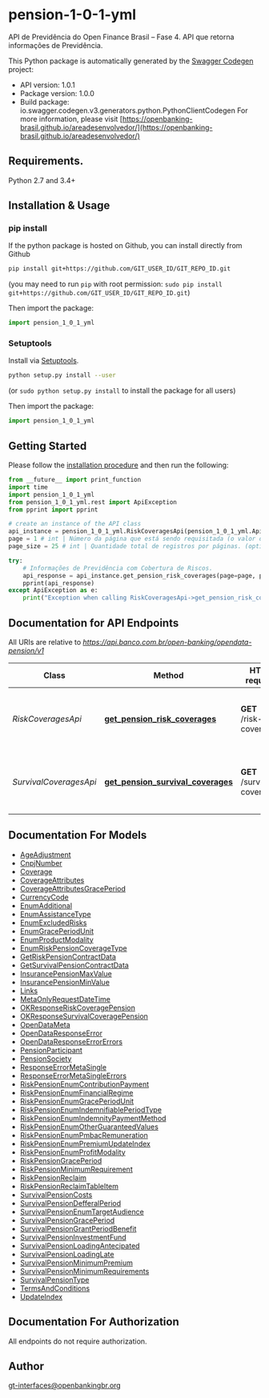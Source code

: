# pension-1-0-1-yml
API de Previdência do Open Finance Brasil – Fase 4. API que retorna informações de Previdência. 

This Python package is automatically generated by the [Swagger Codegen](https://github.com/swagger-api/swagger-codegen) project:

- API version: 1.0.1
- Package version: 1.0.0
- Build package: io.swagger.codegen.v3.generators.python.PythonClientCodegen
For more information, please visit [https://openbanking-brasil.github.io/areadesenvolvedor/](https://openbanking-brasil.github.io/areadesenvolvedor/)

## Requirements.

Python 2.7 and 3.4+

## Installation & Usage
### pip install

If the python package is hosted on Github, you can install directly from Github

```sh
pip install git+https://github.com/GIT_USER_ID/GIT_REPO_ID.git
```
(you may need to run `pip` with root permission: `sudo pip install git+https://github.com/GIT_USER_ID/GIT_REPO_ID.git`)

Then import the package:
```python
import pension_1_0_1_yml 
```

### Setuptools

Install via [Setuptools](http://pypi.python.org/pypi/setuptools).

```sh
python setup.py install --user
```
(or `sudo python setup.py install` to install the package for all users)

Then import the package:
```python
import pension_1_0_1_yml
```

## Getting Started

Please follow the [installation procedure](#installation--usage) and then run the following:

```python
from __future__ import print_function
import time
import pension_1_0_1_yml
from pension_1_0_1_yml.rest import ApiException
from pprint import pprint

# create an instance of the API class
api_instance = pension_1_0_1_yml.RiskCoveragesApi(pension_1_0_1_yml.ApiClient(configuration))
page = 1 # int | Número da página que está sendo requisitada (o valor da primeira página é 1). (optional) (default to 1)
page_size = 25 # int | Quantidade total de registros por páginas. (optional) (default to 25)

try:
    # Informações de Previdência com Cobertura de Riscos.
    api_response = api_instance.get_pension_risk_coverages(page=page, page_size=page_size)
    pprint(api_response)
except ApiException as e:
    print("Exception when calling RiskCoveragesApi->get_pension_risk_coverages: %s\n" % e)
```

## Documentation for API Endpoints

All URIs are relative to *https://api.banco.com.br/open-banking/opendata-pension/v1*

Class | Method | HTTP request | Description
------------ | ------------- | ------------- | -------------
*RiskCoveragesApi* | [**get_pension_risk_coverages**](docs/RiskCoveragesApi.md#get_pension_risk_coverages) | **GET** /risk-coverages | Informações de Previdência com Cobertura de Riscos.
*SurvivalCoveragesApi* | [**get_pension_survival_coverages**](docs/SurvivalCoveragesApi.md#get_pension_survival_coverages) | **GET** /survival-coverages | Informações de Previdência com Cobertura de Sobrevivência.

## Documentation For Models

 - [AgeAdjustment](docs/AgeAdjustment.md)
 - [CnpjNumber](docs/CnpjNumber.md)
 - [Coverage](docs/Coverage.md)
 - [CoverageAttributes](docs/CoverageAttributes.md)
 - [CoverageAttributesGracePeriod](docs/CoverageAttributesGracePeriod.md)
 - [CurrencyCode](docs/CurrencyCode.md)
 - [EnumAdditional](docs/EnumAdditional.md)
 - [EnumAssistanceType](docs/EnumAssistanceType.md)
 - [EnumExcludedRisks](docs/EnumExcludedRisks.md)
 - [EnumGracePeriodUnit](docs/EnumGracePeriodUnit.md)
 - [EnumProductModality](docs/EnumProductModality.md)
 - [EnumRiskPensionCoverageType](docs/EnumRiskPensionCoverageType.md)
 - [GetRiskPensionContractData](docs/GetRiskPensionContractData.md)
 - [GetSurvivalPensionContractData](docs/GetSurvivalPensionContractData.md)
 - [InsurancePensionMaxValue](docs/InsurancePensionMaxValue.md)
 - [InsurancePensionMinValue](docs/InsurancePensionMinValue.md)
 - [Links](docs/Links.md)
 - [MetaOnlyRequestDateTime](docs/MetaOnlyRequestDateTime.md)
 - [OKResponseRiskCoveragePension](docs/OKResponseRiskCoveragePension.md)
 - [OKResponseSurvivalCoveragePension](docs/OKResponseSurvivalCoveragePension.md)
 - [OpenDataMeta](docs/OpenDataMeta.md)
 - [OpenDataResponseError](docs/OpenDataResponseError.md)
 - [OpenDataResponseErrorErrors](docs/OpenDataResponseErrorErrors.md)
 - [PensionParticipant](docs/PensionParticipant.md)
 - [PensionSociety](docs/PensionSociety.md)
 - [ResponseErrorMetaSingle](docs/ResponseErrorMetaSingle.md)
 - [ResponseErrorMetaSingleErrors](docs/ResponseErrorMetaSingleErrors.md)
 - [RiskPensionEnumContributionPayment](docs/RiskPensionEnumContributionPayment.md)
 - [RiskPensionEnumFinancialRegime](docs/RiskPensionEnumFinancialRegime.md)
 - [RiskPensionEnumGracePeriodUnit](docs/RiskPensionEnumGracePeriodUnit.md)
 - [RiskPensionEnumIndemnifiablePeriodType](docs/RiskPensionEnumIndemnifiablePeriodType.md)
 - [RiskPensionEnumIndemnityPaymentMethod](docs/RiskPensionEnumIndemnityPaymentMethod.md)
 - [RiskPensionEnumOtherGuaranteedValues](docs/RiskPensionEnumOtherGuaranteedValues.md)
 - [RiskPensionEnumPmbacRemuneration](docs/RiskPensionEnumPmbacRemuneration.md)
 - [RiskPensionEnumPremiumUpdateIndex](docs/RiskPensionEnumPremiumUpdateIndex.md)
 - [RiskPensionEnumProfitModality](docs/RiskPensionEnumProfitModality.md)
 - [RiskPensionGracePeriod](docs/RiskPensionGracePeriod.md)
 - [RiskPensionMinimumRequirement](docs/RiskPensionMinimumRequirement.md)
 - [RiskPensionReclaim](docs/RiskPensionReclaim.md)
 - [RiskPensionReclaimTableItem](docs/RiskPensionReclaimTableItem.md)
 - [SurvivalPensionCosts](docs/SurvivalPensionCosts.md)
 - [SurvivalPensionDefferalPeriod](docs/SurvivalPensionDefferalPeriod.md)
 - [SurvivalPensionEnumTargetAudience](docs/SurvivalPensionEnumTargetAudience.md)
 - [SurvivalPensionGracePeriod](docs/SurvivalPensionGracePeriod.md)
 - [SurvivalPensionGrantPeriodBenefit](docs/SurvivalPensionGrantPeriodBenefit.md)
 - [SurvivalPensionInvestmentFund](docs/SurvivalPensionInvestmentFund.md)
 - [SurvivalPensionLoadingAntecipated](docs/SurvivalPensionLoadingAntecipated.md)
 - [SurvivalPensionLoadingLate](docs/SurvivalPensionLoadingLate.md)
 - [SurvivalPensionMinimumPremium](docs/SurvivalPensionMinimumPremium.md)
 - [SurvivalPensionMinimumRequirements](docs/SurvivalPensionMinimumRequirements.md)
 - [SurvivalPensionType](docs/SurvivalPensionType.md)
 - [TermsAndConditions](docs/TermsAndConditions.md)
 - [UpdateIndex](docs/UpdateIndex.md)

## Documentation For Authorization

 All endpoints do not require authorization.


## Author

gt-interfaces@openbankingbr.org
